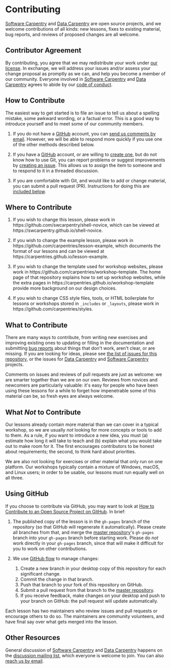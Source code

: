 # Contributing

[Software Carpentry][swc-site] and [Data Carpentry][dc-site] are open source projects,
and we welcome contributions of all kinds:
new lessons,
fixes to existing material,
bug reports,
and reviews of proposed changes are all welcome.

## Contributor Agreement

By contributing,
you agree that we may redistribute your work under [our license](LICENSE.md).
In exchange,
we will address your issues and/or assess your change proposal as promptly as we can,
and help you become a member of our community.
Everyone involved in [Software Carpentry][swc-site] and [Data Carpentry][dc-site]
agrees to abide by our [code of conduct](CONDUCT.md).

## How to Contribute

The easiest way to get started is to file an issue
to tell us about a spelling mistake,
some awkward wording,
or a factual error.
This is a good way to introduce yourself
and to meet some of our community members.

1. If you do not have a [GitHub][github] account,
   you can [send us comments by email][contact].
   However,
   we will be able to respond more quickly if you use one of the other methods described below.

2. If you have a [GitHub][github] account,
   or are willing to [create one][github-join],
   but do not know how to use Git,
   you can report problems or suggest improvements by [creating an issue][issues].
   This allows us to assign the item to someone
   and to respond to it in a threaded discussion.

3. If you are comfortable with Git,
   and would like to add or change material,
   you can submit a pull request (PR).
   Instructions for doing this are [included below](#using-github).

## Where to Contribute

1. If you wish to change this lesson,
   please work in https\://github.com/swcarpentry/shell-novice,
   which can be viewed at https\://swcarpentry.github.io/shell-novice.

2. If you wish to change the example lesson,
   please work in https\://github.com/carpentries/lesson-example,
   which documents the format of our lessons
   and can be viewed at https\://carpentries.github.io/lesson-example.

3. If you wish to change the template used for workshop websites,
   please work in https\://github.com/carpentries/workshop-template.
   The home page of that repository explains how to set up workshop websites,
   while the extra pages in https\://carpentries.github.io/workshop-template
   provide more background on our design choices.

4. If you wish to change CSS style files, tools,
   or HTML boilerplate for lessons or workshops stored in `_includes` or `_layouts`,
   please work in https\://github.com/carpentries/styles.

## What to Contribute

There are many ways to contribute,
from writing new exercises and improving existing ones
to updating or filling in the documentation
and submitting [bug reports][issues]
about things that don't work, aren't clear, or are missing.
If you are looking for ideas,
please see [the list of issues for this repository][issues],
or the issues for [Data Carpentry][dc-issues]
and [Software Carpentry][swc-issues] projects.

Comments on issues and reviews of pull requests are just as welcome:
we are smarter together than we are on our own.
Reviews from novices and newcomers are particularly valuable:
it's easy for people who have been using these lessons for a while
to forget how impenetrable some of this material can be,
so fresh eyes are always welcome.

## What _Not_ to Contribute

Our lessons already contain more material than we can cover in a typical workshop,
so we are usually _not_ looking for more concepts or tools to add to them.
As a rule,
if you want to introduce a new idea,
you must (a) estimate how long it will take to teach
and (b) explain what you would take out to make room for it.
The first encourages contributors to be honest about requirements;
the second, to think hard about priorities.

We are also not looking for exercises or other material that only run on one platform.
Our workshops typically contain a mixture of Windows, macOS, and Linux users;
in order to be usable,
our lessons must run equally well on all three.

## Using GitHub

If you choose to contribute via GitHub,
you may want to look at
[How to Contribute to an Open Source Project on GitHub][how-contribute].
In brief:

1. The published copy of the lesson is in the `gh-pages` branch of the repository
   (so that GitHub will regenerate it automatically).
   Please create all branches from that,
   and merge the [master repository][repo]'s `gh-pages` branch into your `gh-pages` branch
   before starting work.
   Please do _not_ work directly in your `gh-pages` branch,
   since that will make it difficult for you to work on other contributions.

2. We use [GitHub flow][github-flow] to manage changes:
   1. Create a new branch in your desktop copy of this repository for each significant change.
   2. Commit the change in that branch.
   3. Push that branch to your fork of this repository on GitHub.
   4. Submit a pull request from that branch to the [master repository][repo].
   5. If you receive feedback,
      make changes on your desktop and push to your branch on GitHub:
      the pull request will update automatically.

Each lesson has two maintainers who review issues and pull requests
or encourage others to do so.
The maintainers are community volunteers,
and have final say over what gets merged into the lesson.

## Other Resources

General discussion of [Software Carpentry][swc-site] and [Data Carpentry][dc-site]
happens on the [discussion mailing list][discuss-list],
which everyone is welcome to join.
You can also [reach us by email][contact].

[contact]: mailto:admin@software-carpentry.org

[dc-issues]: https://github.com/issues?q=user%3Adatacarpentry

[dc-lessons]: http://datacarpentry.org/lessons/

[dc-site]: http://datacarpentry.org/

[discuss-list]: http://lists.software-carpentry.org/listinfo/discuss

[github]: http://github.com

[github-flow]: https://guides.github.com/introduction/flow/

[github-join]: https://github.com/join

[how-contribute]: https://egghead.io/series/how-to-contribute-to-an-open-source-project-on-github

[issues]: https://github.com/swcarpentry/shell-novice/issues/

[repo]: https://github.com/swcarpentry/shell-novice/

[swc-issues]: https://github.com/issues?q=user%3Aswcarpentry

[swc-lessons]: http://software-carpentry.org/lessons/

[swc-site]: http://software-carpentry.org/
